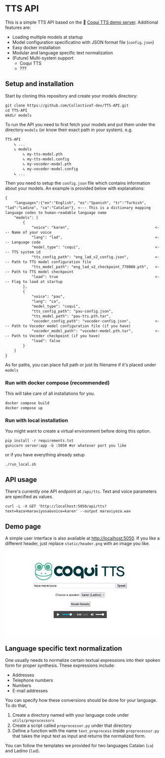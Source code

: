 # TTS API

This is a simple TTS API based on the 🐸 [Coqui TTS demo server](https://github.com/coqui-ai/TTS/tree/dev/TTS/server). Additional features are:

- Loading multiple models at startup
- Model configuration specificatino with JSON format file (`config.json`)
- Easy docker installation
- Modular and language specific text normalization 
- (Future) Multi-system support	
	- Coqui TTS
	- ???

## Setup and installation

Start by cloning this repository and create your models directory:
```
git clone https://github.com/CollectivaT-dev/TTS-API.git
cd TTS-API
mkdir models
```

To run the API you need to first fetch your models and put them under the directory `models` (or know their exact path in your system). e.g.

```
TTS-API
	↳ ...
    ↳ models
    	↳ my-tts-model.pth
        ↳ my-tts-model.config
        ↳ my-vocoder-model.pth
        ↳ my-vocoder-model.config
    ↳ ...
```

Then you need to setup the `config.json` file which contains information about your models. An example is provided below with explanations:

```
{
    "languages":{"en":"English", "es":"Spanish", "tr":"Turkish", "lad":"Ladino", "ca":"Catalan"}, <--- This is a dictionary mapping language codes to human-readable language name
    "models": [
        {
            "voice": "karen", 										<--- Name of your voice
            "lang": "lad",    										<--- Language code
            "model_type": "coqui",  								<--- TTS system id
            "tts_config_path": "eng_lad_v2_config.json",			<--- Path to TTS model configuration file 
            "tts_model_path": "eng_lad_v2_checkpoint_770000.pth",	<--- Path to TTS model checkpoint 
            "load": true 											<--- Flag to load at startup
        },
        {
            "voice": "pau",
            "lang": "ca",
            "model_type": "coqui",
            "tts_config_path": "pau-config.json",
            "tts_model_path": "pau-tts.pth.tar",
            "vocoder_config_path": "vocoder-config.json",			<--- Path to Vocoder model configuration file (if you have)
            "vocoder_model_path": "vocoder-model.pth.tar",			<--- Path to Vocoder checkpoint (if you have)
            "load": false
        }
    ]
}
```

As for paths, you can place full path or just its filename if it's placed under `models`

### Run with docker compose (recommended)

This will take care of all installations for you.

```
docker compose build
docker compose up
```

### Run with local installation

You might want to create a virtual environment before doing this option.

```
pip install -r requirements.txt
gunicorn server:app -b :5050 #or whatever port you like
```

or if you have everything already setup
```
./run_local.sh
```

## API usage

There's currently one API endpoint at `/api/tts`. Text and voice parameters are specified as values. 

```
curl -L -X GET 'http://localhost:5050/api/tts?text=kaza+maraviyosa&voice=karen' --output maraviyoza.wav
```

## Demo page

A simple user interface is also available at [http://localhost:5050](http://localhost:5050). If you like a different header, just replace `static/header.png` with an image you like.

![Demo TTS interface](img/default-demo-page.png)

## Language specific text normalization

One usually needs to normalize certain textual expressions into their spoken form for proper synthesis. These expressions include:

- Addresses
- Telephone numbers
- Numbers
- E-mail addresses 

You can specify how these conversions should be done for your language. To do that, 

1. Create a directory named with your language code under `utils/preprocessors`
2. Create a script called `preprocessor.py` under that directory
3. Define a function with the name `text_preprocess` inside `preprocessor.py` that takes the input text as input and returns the normalized form.

You can follow the templates we provided for two languages Catalan (`ca`) and Ladino (`lad`). 

